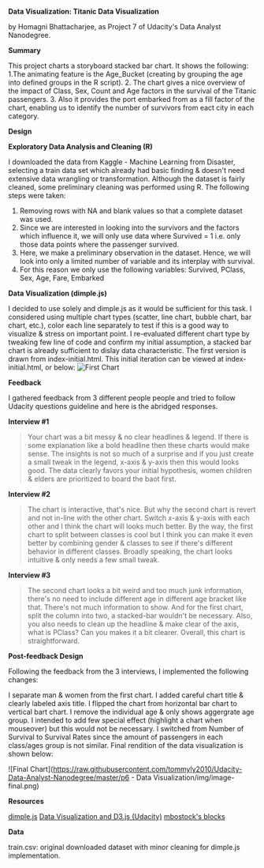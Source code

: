 **Data Visualization: Titanic Data Visualization** 

by Homagni Bhattacharjee, as Project 7 of Udacity's Data Analyst Nanodegree.

**Summary**

This project charts a storyboard stacked bar chart. It shows the following:
1.The animating feature is the Age_Bucket (creating by grouping the age into defined groups in the R script).
2. The chart gives a nice overview of the impact of Class, Sex, Count and Age factors in the survival of the Titanic passengers.
3. Also it provides the port embarked from as a fill factor of the chart, enabling us to identify the number of survivors from eact city in each category.

**Design**

**Exploratory Data Analysis and Cleaning (R)**

I downloaded the data from Kaggle - Machine Learning from Disaster, selecting a train data set which already had basic finding & doesn't need extensive data wrangling or transformation.
Although the dataset is fairly cleaned, some preliminary cleaning was performed using R. The following steps were taken:
1.	Removing rows with NA and blank values so that a complete dataset was used.
2.	Since we are interested in looking into the survivors and the factors which influence it, we will only use data where Survived = 1 i.e. only those data points where the passenger survived.
3.	Here, we make a preliminary observation in the dataset. Hence, we will look into only a limited number of variable and its interplay with survival.
4.	For this reason we only use the following variables: Survived, PClass, Sex, Age, Fare, Embarked

**Data Visualization (dimple.js)**

I decided to use solely and dimple.js as it would be sufficient for this task. I considered using multiple chart types (scatter, line chart, bubble chart, bar chart, etc.), color each line separately to test if this is a good way to visualize & stress on important point. I re-evaluated different chart type by tweaking few line of code and confirm my initial assumption, a stacked bar chart is already sufficient to dislay data characteristic. The first version is drawn from index-initial.html. This initial iteration can be viewed at index-initial.html, or below:
![First Chart](https://github.com/homagnibhatt/Udacity_Data_Analyst_Nanodegree_Projects/blob/master/Project_7_Make_Effective_Data_Visualization/initial_viz.PNG)

**Feedback**

I gathered feedback from 3 different people people and tried to follow Udacity questions guideline and here is the abridged responses.

**Interview #1**
> Your chart was a bit messy & no clear headlines & legend. If there is some explanation like a bold headline then these charts would make sense. The insights is not so much of a surprise and if you just create a small tweak in the legend, x-axis & y-axis then this would looks good. The data clearly favors your initial hypothesis, women children & elders are prioritized to board the baot first.

**Interview #2**
>The chart is interactive, that's nice. But why the second chart is revert and not in-line with the other chart. Switch x-axis & y-axis with each other and I think the chart will looks much better. By the way, the first chart to split between classes is cool but I think you can make it even better by combining gender & classes to see if there's different behavior in different classes. Broadly speaking, the chart looks intuitive & only needs a few small tweak.

**Interview #3**
>The second chart looks a bit weird and too much junk information, there's no need to include different age in different age bracket like that. There's not much information to show. And for the first chart, split the column into two, a stacked-bar wouldn't be necessary. Also, you also needs to clean up the headline & make clear of the axis, what is PClass? Can you makes it a bit clearer. Overall, this chart is straightforward.

**Post-feedback Design**

Following the feedback from the 3 interviews, I implemented the following changes:

I separate man & women from the first chart.
I added careful chart title & clearly labeled axis title.
I flipped the chart from horizontal bar chart to vertical bart chart.
I remove the individual age & only shows aggergrate age group.
I intended to add few special effect (highlight a chart when mouseover) but this would not be necessary.
I switched from Number of Survival to Survival Rates since the amount of passengers in each class/ages group is not similar.
Final rendition of the data visualization is shown below:

![Final Chart](https://raw.githubusercontent.com/tommyly2010/Udacity-Data-Analyst-Nanodegree/master/p6 - Data Visualization/img/image-final.png)

**Resources**

[dimple.js](http://dimplejs.org/)
[Data Visualization and D3.js (Udacity)](https://in.udacity.com/course/data-visualization-and-d3js--ud507)
[mbostock's blocks](https://bl.ocks.org/mbostock)

**Data**

train.csv: original downloaded dataset with minor cleaning for dimple.js implementation.
